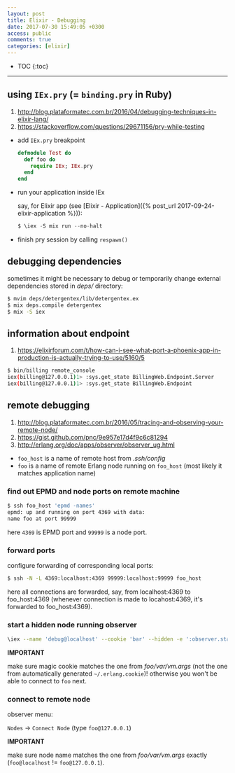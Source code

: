 ```yaml
---
layout: post
title: Elixir - Debugging
date: 2017-07-30 15:49:05 +0300
access: public
comments: true
categories: [elixir]
---
```


<!-- more -->

* TOC
{:toc}
<hr>

## using `IEx.pry` (= `binding.pry` in Ruby)

1. <http://blog.plataformatec.com.br/2016/04/debugging-techniques-in-elixir-lang/>
2. <https://stackoverflow.com/questions/29671156/pry-while-testing>

- add `IEx.pry` breakpoint

  ```elixir
  defmodule Test do
    def foo do
      require IEx; IEx.pry
    end
  end
  ```

- run your application inside IEx

  say, for Elixir app
  (see [Elixir - Application]({% post_url 2017-09-24-elixir-application %})):

  ```elixir
  $ \iex -S mix run --no-halt
  ```

- finish pry session by calling `respawn()`

## debugging dependencies

sometimes it might be necessary to debug or temporarily change external
dependencies stored in _deps/_ directory:

```sh
$ mvim deps/detergentex/lib/detergentex.ex
$ mix deps.compile detergentex
$ mix -S iex
```

## information about endpoint

1. <https://elixirforum.com/t/how-can-i-see-what-port-a-phoenix-app-in-production-is-actually-trying-to-use/5160/5>

```sh
$ bin/billing remote_console
iex(billing@127.0.0.1)1> :sys.get_state BillingWeb.Endpoint.Server
iex(billing@127.0.0.1)1> :sys.get_state BillingWeb.Endpoint
```

## remote debugging

1. <http://blog.plataformatec.com.br/2016/05/tracing-and-observing-your-remote-node/>
2. <https://gist.github.com/pnc/9e957e17d4f9c6c81294>
3. <http://erlang.org/doc/apps/observer/observer_ug.html>

- `foo_host` is a name of remote host from _.ssh/config_
- `foo` is a name of remote Erlang node running on `foo_host`
  (most likely it matches application name)

### find out EPMD and node ports on remote machine

```sh
$ ssh foo_host 'epmd -names'
epmd: up and running on port 4369 with data:
name foo at port 99999
```

here `4369` is EPMD port and `99999` is a node port.

### forward ports

configure forwarding of corresponding local ports:

```sh
$ ssh -N -L 4369:localhost:4369 99999:localhost:99999 foo_host
```

here all connections are forwarded, say, from localhost:4369 to foo_host:4369
(whenever connection is made to locahost:4369, it's forwarded to foo_host:4369).

### start a hidden node running observer

```sh
\iex --name 'debug@localhost' --cookie 'bar' --hidden -e ':observer.start'
```

**IMPORTANT**

make sure magic cookie matches the one from _foo/var/vm.args_
(not the one from automatically generated `~/.erlang.cookie`)!
otherwise you won't be able to connect to `foo` next.

### connect to remote node

observer menu:

`Nodes` -> `Connect Node` (type `foo@127.0.0.1`)

**IMPORTANT**

make sure node name matches the one from _foo/var/vm.args_ exactly
(`foo@localhost` != `foo@127.0.0.1`).
